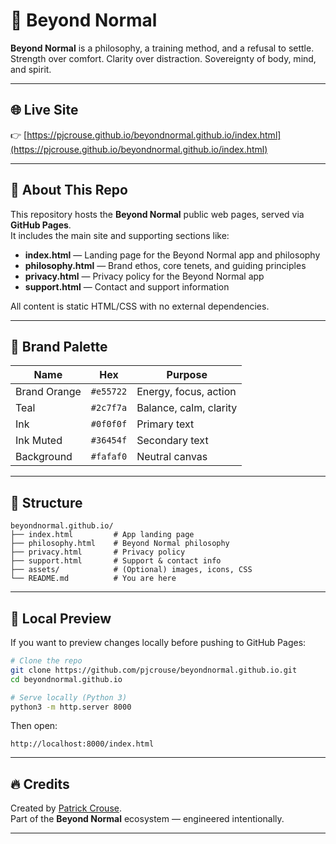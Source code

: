 # 🧠 Beyond Normal

**Beyond Normal** is a philosophy, a training method, and a refusal to settle.  
Strength over comfort. Clarity over distraction. Sovereignty of body, mind, and spirit.

---

## 🌐 Live Site

👉 [https://pjcrouse.github.io/beyondnormal.github.io/index.html](https://pjcrouse.github.io/beyondnormal.github.io/index.html)

---

## 🧩 About This Repo

This repository hosts the **Beyond Normal** public web pages, served via **GitHub Pages**.  
It includes the main site and supporting sections like:

- **index.html** — Landing page for the Beyond Normal app and philosophy
- **philosophy.html** — Brand ethos, core tenets, and guiding principles
- **privacy.html** — Privacy policy for the Beyond Normal app
- **support.html** — Contact and support information

All content is static HTML/CSS with no external dependencies.

---

## 🎨 Brand Palette

| Name        | Hex       | Purpose                |
|--------------|-----------|------------------------|
| Brand Orange | `#e55722` | Energy, focus, action  |
| Teal         | `#2c7f7a` | Balance, calm, clarity |
| Ink          | `#0f0f0f` | Primary text           |
| Ink Muted    | `#36454f` | Secondary text         |
| Background   | `#fafaf0` | Neutral canvas         |

---

## 🧱 Structure

```
beyondnormal.github.io/
├── index.html         # App landing page
├── philosophy.html    # Beyond Normal philosophy
├── privacy.html       # Privacy policy
├── support.html       # Support & contact info
├── assets/            # (Optional) images, icons, CSS
└── README.md          # You are here
```

---

## 🚀 Local Preview

If you want to preview changes locally before pushing to GitHub Pages:

```bash
# Clone the repo
git clone https://github.com/pjcrouse/beyondnormal.github.io.git
cd beyondnormal.github.io

# Serve locally (Python 3)
python3 -m http.server 8000
```

Then open:
```
http://localhost:8000/index.html
```

---

## 🔥 Credits

Created by [Patrick Crouse](https://github.com/pjcrouse).  
Part of the **Beyond Normal** ecosystem — engineered intentionally.

---
